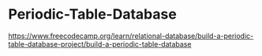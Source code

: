# Periodic-Table-Database
https://www.freecodecamp.org/learn/relational-database/build-a-periodic-table-database-project/build-a-periodic-table-database

